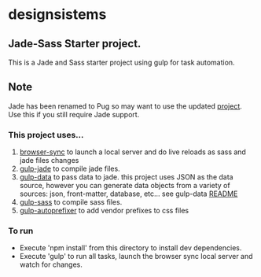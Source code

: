 # designsistems


## Jade-Sass Starter project.

This is a Jade and Sass starter project using gulp for task automation.

## Note
Jade has been renamed to Pug so may want to use the updated [project](https://github.com/azemoh/gulp-pug-sass-seed/). Use this if you still require Jade support.


### This project uses...

1. [browser-sync](https://github.com/browsersync/browser-sync) to launch a local server and do live reloads as sass and jade files changes
2. [gulp-jade](https://github.com/phated/gulp-jade) to compile jade files.
3. [gulp-data](https://github.com/colynb/gulp-data) to pass data to jade. this project uses JSON as the data source, however you can generate data objects from a variety of sources: json, front-matter, database, etc... see gulp-data [README](https://github.com/colynb/gulp-data)
4. [gulp-sass](https://github.com/dlmanning/gulp-sass) to compile sass files.
5. [gulp-autoprefixer](https://github.com/sindresorhus/gulp-autoprefixer) to add vendor prefixes to css files

### To run
- Execute 'npm install' from this directory to install dev dependencies.
- Execute 'gulp' to run all tasks, launch the browser sync local server and watch for changes.
